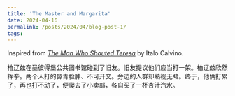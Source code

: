 ```yaml
---
title: 'The Master and Margarita'
date: 2024-04-16
permalink: /posts/2024/04/blog-post-1/
tags:
---
```


Inspired from [*The Man Who Shouted Teresa*](https://www.ruanyifeng.com/calvino/2007/07/the_man_who_shouted_teresa.html) by Italo Calvino.

柏辽兹在圣彼得堡公共图书馆碰到了旧友。旧友提议他们应当打一架。柏辽兹欣然挥拳。两个人打的鼻青脸肿、不可开交。旁边的人群却熟视无睹。终于，他俩打累了，再也打不动了，便爬去了小卖部，各自买了一杯杏汁汽水。
